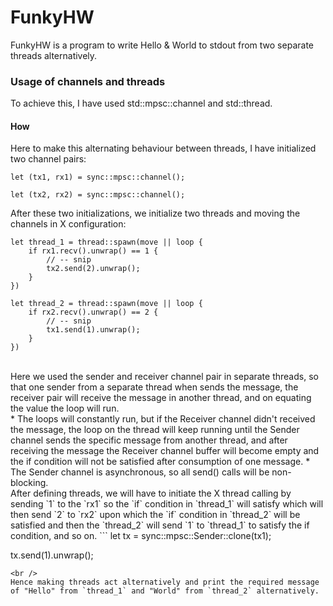 # FunkyHW
FunkyHW is a program to write Hello & World to stdout from two separate threads alternatively.

### Usage of channels and threads
To achieve this, I have used std::mpsc::channel and std::thread.

#### How
Here to make this alternating behaviour between threads, I have initialized two channel pairs:
```
let (tx1, rx1) = sync::mpsc::channel();
```

```
let (tx2, rx2) = sync::mpsc::channel();
```

After these two initializations, we initialize two threads and moving the channels in X configuration:
```
let thread_1 = thread::spawn(move || loop {
    if rx1.recv().unwrap() == 1 {
        // -- snip
        tx2.send(2).unwrap();
    }
})
```
```
let thread_2 = thread::spawn(move || loop {
    if rx2.recv().unwrap() == 2 {
        // -- snip
        tx1.send(1).unwrap();
    }
})
```
<br />
Here we used the sender and receiver channel pair in separate threads, so that one sender from a separate thread when sends the message, the receiver pair will receive the message in another thread, and on equating the value the loop will run.
<br />
* The loops will constantly run, but if the Receiver channel didn't received the message, the loop on the thread will keep running until the Sender channel sends the specific message from another thread, and after receiving the message the Receiver channel buffer will become empty and the if condition will not be satisfied after consumption of one message. 
* The Sender channel is asynchronous, so all send() calls will be non-blocking.
<br />
After defining threads, we will have to initiate the X thread calling by sending `1` to the `rx1` so the `if` condition in `thread_1` will satisfy which will then send `2` to `rx2` upon which the `if` condition in `thread_2` will be satisfied and then the `thread_2` will send `1` to `thread_1` to satisfy the if condition, and so on.
```
let tx = sync::mpsc::Sender::clone(tx1);

tx.send(1).unwrap();
```
<br />
Hence making threads act alternatively and print the required message of "Hello" from `thread_1` and "World" from `thread_2` alternatively.
